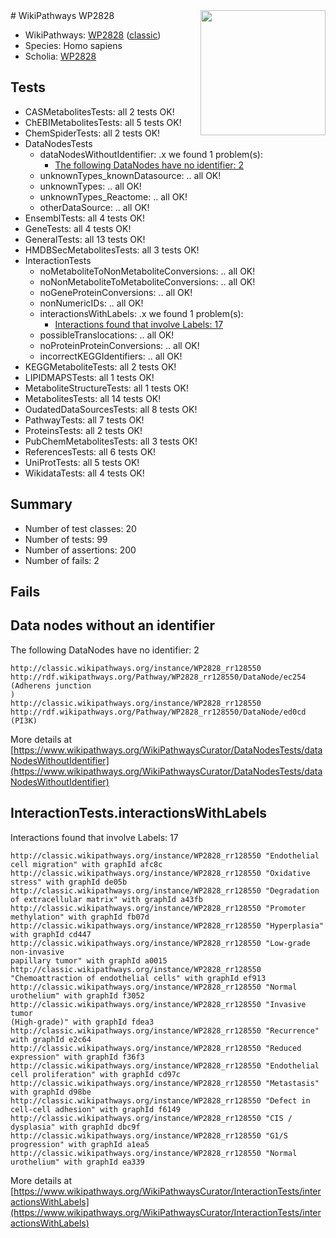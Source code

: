<img style="float: right; width: 200px" src="https://upload.wikimedia.org/wikipedia/commons/thumb/8/83/Wplogo_with_text_500.png/640px-Wplogo_with_text_500.png" />
# WikiPathways WP2828

* WikiPathways: [WP2828](https://wikipathways.org/pathways/WP2828) ([classic](https://classic.wikipathways.org/instance/WP2828))
* Species: Homo sapiens
* Scholia: [WP2828](https://scholia.toolforge.org/wikipathways/WP2828)
## Tests
* CASMetabolitesTests: all 2 tests OK!
* ChEBIMetabolitesTests: all 5 tests OK!
* ChemSpiderTests: all 2 tests OK!
* DataNodesTests
    * dataNodesWithoutIdentifier: .x we found 1 problem(s):
        * [The following DataNodes have no identifier: 2](#d2d32fa1)
    * unknownTypes_knownDatasource: .. all OK!
    * unknownTypes: .. all OK!
    * unknownTypes_Reactome: .. all OK!
    * otherDataSource: .. all OK!
* EnsemblTests: all 4 tests OK!
* GeneTests: all 4 tests OK!
* GeneralTests: all 13 tests OK!
* HMDBSecMetabolitesTests: all 3 tests OK!
* InteractionTests
    * noMetaboliteToNonMetaboliteConversions: .. all OK!
    * noNonMetaboliteToMetaboliteConversions: .. all OK!
    * noGeneProteinConversions: .. all OK!
    * nonNumericIDs: .. all OK!
    * interactionsWithLabels: .x we found 1 problem(s):
        * [Interactions found that involve Labels: 17](#fe97a8bf)
    * possibleTranslocations: .. all OK!
    * noProteinProteinConversions: .. all OK!
    * incorrectKEGGIdentifiers: .. all OK!
* KEGGMetaboliteTests: all 2 tests OK!
* LIPIDMAPSTests: all 1 tests OK!
* MetaboliteStructureTests: all 1 tests OK!
* MetabolitesTests: all 14 tests OK!
* OudatedDataSourcesTests: all 8 tests OK!
* PathwayTests: all 7 tests OK!
* ProteinsTests: all 2 tests OK!
* PubChemMetabolitesTests: all 3 tests OK!
* ReferencesTests: all 6 tests OK!
* UniProtTests: all 5 tests OK!
* WikidataTests: all 4 tests OK!


## Summary

* Number of test classes: 20
* Number of tests: 99
* Number of assertions: 200
* Number of fails: 2

## Fails

<a name="d2d32fa1" />

## Data nodes without an identifier

The following DataNodes have no identifier: 2
```
http://classic.wikipathways.org/instance/WP2828_rr128550 http://rdf.wikipathways.org/Pathway/WP2828_rr128550/DataNode/ec254 (Adherens junction
)
http://classic.wikipathways.org/instance/WP2828_rr128550 http://rdf.wikipathways.org/Pathway/WP2828_rr128550/DataNode/ed0cd (PI3K)
```

More details at [https://www.wikipathways.org/WikiPathwaysCurator/DataNodesTests/dataNodesWithoutIdentifier](https://www.wikipathways.org/WikiPathwaysCurator/DataNodesTests/dataNodesWithoutIdentifier)

<a name="fe97a8bf" />

## InteractionTests.interactionsWithLabels

Interactions found that involve Labels: 17
```
http://classic.wikipathways.org/instance/WP2828_rr128550 "Endothelial cell migration" with graphId afc8c
http://classic.wikipathways.org/instance/WP2828_rr128550 "Oxidative stress" with graphId de05b
http://classic.wikipathways.org/instance/WP2828_rr128550 "Degradation of extracellular matrix" with graphId a43fb
http://classic.wikipathways.org/instance/WP2828_rr128550 "Promoter methylation" with graphId fb07d
http://classic.wikipathways.org/instance/WP2828_rr128550 "Hyperplasia" with graphId cd447
http://classic.wikipathways.org/instance/WP2828_rr128550 "Low-grade
non-invasive
papillary tumor" with graphId a0015
http://classic.wikipathways.org/instance/WP2828_rr128550 "Chemoattraction of endothelial cells" with graphId ef913
http://classic.wikipathways.org/instance/WP2828_rr128550 "Normal urothelium" with graphId f3052
http://classic.wikipathways.org/instance/WP2828_rr128550 "Invasive tumor
(High-grade)" with graphId fdea3
http://classic.wikipathways.org/instance/WP2828_rr128550 "Recurrence" with graphId e2c64
http://classic.wikipathways.org/instance/WP2828_rr128550 "Reduced expression" with graphId f36f3
http://classic.wikipathways.org/instance/WP2828_rr128550 "Endothelial cell proliferation" with graphId cd97c
http://classic.wikipathways.org/instance/WP2828_rr128550 "Metastasis" with graphId d98be
http://classic.wikipathways.org/instance/WP2828_rr128550 "Defect in cell-cell adhesion" with graphId f6149
http://classic.wikipathways.org/instance/WP2828_rr128550 "CIS / dysplasia" with graphId dbc9f
http://classic.wikipathways.org/instance/WP2828_rr128550 "G1/S progression" with graphId a1ea5
http://classic.wikipathways.org/instance/WP2828_rr128550 "Normal
urothelium" with graphId ea339
```

More details at [https://www.wikipathways.org/WikiPathwaysCurator/InteractionTests/interactionsWithLabels](https://www.wikipathways.org/WikiPathwaysCurator/InteractionTests/interactionsWithLabels)

